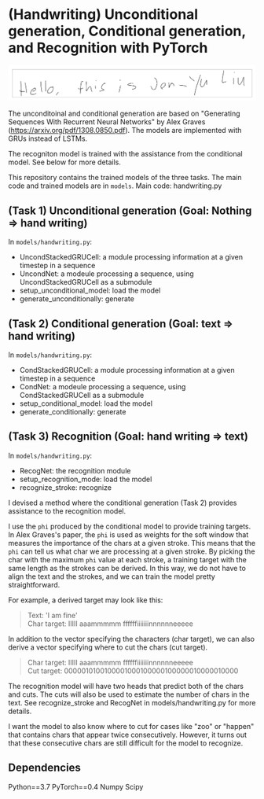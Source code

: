 (Handwriting) Unconditional generation, Conditional generation, and Recognition with PyTorch
============================================================================================

![Generated](images/sample.png)

The unconditoinal and conditional generation are based on "Generating Sequences With Recurrent Neural Networks" by Alex Graves (https://arxiv.org/pdf/1308.0850.pdf). The models are implemented with GRUs instead of LSTMs.

The recogniton model is trained with the assistance from the conditional model. See below for more details.

This repository contains the trained models of the three tasks. The main code and trained models are in `models`. Main code: handwriting.py


(Task 1) Unconditional generation (Goal: Nothing => hand writing)
-----------------------------------------------------------------
In `models/handwriting.py`:
* UncondStackedGRUCell: a module processing information at a given timestep in a sequence
* UncondNet: a modeule processing a sequence, using UncondStackedGRUCell as a submodule
* setup_unconditional_model: load the model
* generate_unconditionally: generate


(Task 2) Conditional generation (Goal: text => hand writing)
------------------------------------------------------------
In `models/handwriting.py`:
* CondStackedGRUCell: a module processing information at a given timestep in a sequence
* CondNet: a modeule processing a sequence, using CondStackedGRUCell as a submodule
* setup_conditional_model: load the model
* generate_conditionally: generate


(Task 3) Recognition (Goal: hand writing => text)
-------------------------------------------------
In `models/handwriting.py`:
* RecogNet: the recognition module 
* setup_recognition_mode: load the model
* recognize_stroke: recognize

I devised a method where the conditional generation (Task 2) provides assistance to the recognition model. 

I use the `phi` produced by the conditional model to provide training targets. In Alex Graves's paper, the `phi` is used as weights for the soft window that measures the importance of the chars at a given stroke. This means that the `phi` can tell us what char we are processing at a given stroke. By picking the char with the maximum `phi` value at each stroke, a training target with the same length as the strokes can be derived. In this way, we do not have to align the text and the strokes, and we can train the model pretty straightforward.

For example, a derived target may look like this:
> Text: 'I am fine'  
> Char target: IIIII  aaammmmm    ffffffiiiiiiinnnnnneeeee

In addition to the vector specifying the characters (char target), we can also derive a vector specifying where to cut the chars (cut target).
> Char target: IIIII  aaammmmm    ffffffiiiiiiinnnnnneeeee  
> Cut  target: 0000010100100001000100000100000010000010000

The recognition model will have two heads that predict both of the chars and cuts.
 The cuts will also be used to estimate the number of chars in the text. See recognize_stroke and RecogNet in models/handwriting.py for more details.

I want the model to also know where to cut for cases like "zoo" or "happen" that contains chars that appear twice consecutively. However, it turns out that these consecutive chars are still difficult for the model to recognize.


Dependencies
------------
Python==3.7
PyTorch==0.4
Numpy
Scipy
